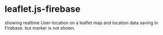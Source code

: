 # leaflet.js-firebase
showing realtime User-location on a leaflet map and location data saving in Firebase. but marker is not shown.
